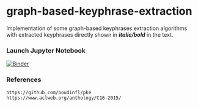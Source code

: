# graph-based-keyphrase-extraction

Implementation of some graph-based keyphrases extraction algorithms with extracted keyphrases directly shown in _**italic/bold**_ in the text.

### Launch Jupyter Notebook
[![Binder](https://mybinder.org/badge_logo.svg)](https://mybinder.org/v2/gh/000emanresu111/graph-based-keyphrase-extraction/master)

### References
```
https://github.com/boudinfl/pke
https://www.aclweb.org/anthology/C16-2015/
```
